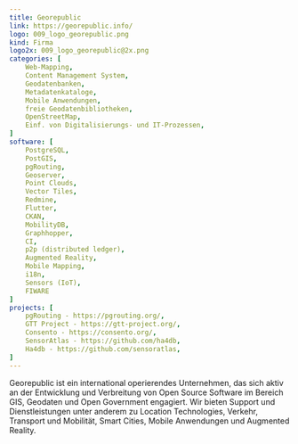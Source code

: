 ```yaml
---
title: Georepublic
link: https://georepublic.info/
logo: 009_logo_georepublic.png
kind: Firma
logo2x: 009_logo_georepublic@2x.png
categories: [
    Web-Mapping,
    Content Management System,
    Geodatenbanken,
    Metadatenkataloge,
    Mobile Anwendungen,
	freie Geodatenbibliotheken,
    OpenStreetMap,
    Einf. von Digitalisierungs- und IT-Prozessen,	
]
software: [
    PostgreSQL, 
	PostGIS, 
	pgRouting, 
	Geoserver, 
	Point Clouds, 
	Vector Tiles, 
	Redmine, 
	Flutter, 
	CKAN, 
	MobilityDB, 
	Graphhopper, 
	CI, 
	p2p (distributed ledger), 
	Augmented Reality, 
	Mobile Mapping, 
	i18n, 
	Sensors (IoT), 
	FIWARE
]
projects: [
    pgRouting - https://pgrouting.org/,
	GTT Project - https://gtt-project.org/,
	Consento - https://consento.org/,
	SensorAtlas - https://github.com/ha4db,
	Ha4db - https://github.com/sensoratlas,
]
---
```


Georepublic ist ein international operierendes Unternehmen, das sich aktiv an der Entwicklung und Verbreitung von Open Source Software im Bereich GIS, Geodaten und Open Government engagiert. Wir bieten Support und Dienstleistungen unter anderem zu Location Technologies, Verkehr, Transport und Mobilität, Smart Cities, Mobile Anwendungen und Augmented Reality. 

